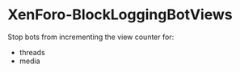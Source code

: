 # XenForo-BlockLoggingBotViews
Stop bots from incrementing the view counter for:
- threads 
- media
